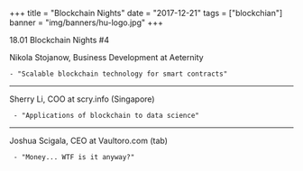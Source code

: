 +++
title = "Blockchain Nights"
date = "2017-12-21"
tags = ["blockchian"]
banner = "img/banners/hu-logo.jpg"
+++

18.01 Blockchain Nights #4 



  Nikola Stojanow, Business Development at Aeternity

 
    - "Scalable blockchain technology for smart contracts"


----

  Sherry Li, COO at scry.info (Singapore)

     - "Applications of blockchain to data science"
	
----

 Joshua Scigala, CEO at Vaultoro.com (tab)
 
     - "Money... WTF is it anyway?"
​
​
​

